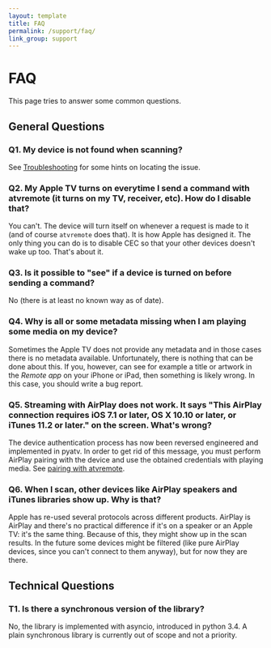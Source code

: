 ```yaml
---
layout: template
title: FAQ
permalink: /support/faq/
link_group: support
---
```

# FAQ

This page tries to answer some common questions.

## General Questions

### Q1. My device is not found when scanning?

See [Troubleshooting](../troubleshooting/) for some hints on locating the issue.

### Q2. My Apple TV turns on everytime I send a command with atvremote (it turns on my TV, receiver, etc). How do I disable that?

You can't. The device will turn itself on whenever a request is made to it
(and of course `atvremote` does that). It is how Apple has designed it. The only
thing you can do is to disable CEC so that your other devices doesn't wake up too.
That's about it.

### Q3. Is it possible to "see" if a device is turned on before sending a command?

No (there is at least no known way as of date).

### Q4. Why is all or some metadata missing when I am playing some media on my device?

Sometimes the Apple TV does not provide any metadata and in those cases there
is no metadata available. Unfortunately, there is nothing that can be done about
this. If you, however, can see for example a title or artwork in the
*Remote app* on your iPhone or iPad, then something is likely wrong. In this
case, you should write a bug report.

### Q5. Streaming with AirPlay does not work. It says "This AirPlay connection requires iOS 7.1 or later, OS X 10.10 or later, or iTunes 11.2 or later." on the screen. What's wrong?

The device authentication process has now been reversed engineered and implemented
in pyatv. In order to get rid of this message, you must perform AirPlay pairing with
the device and use the obtained credentials with playing media. See
[pairing with atvremote](../..//documentation/atvremote).

### Q6. When I scan, other devices like AirPlay speakers and iTunes libraries show up. Why is that?

Apple has re-used several protocols across different products. AirPlay is AirPlay and
there's no practical difference if it's on a speaker or an Apple TV: it's the same
thing. Because of this, they might show up in the scan results. In the future some
devices might be filtered (like pure AirPlay devices, since you can't connect to them
anyway), but for now they are there.

## Technical Questions

### T1. Is there a synchronous version of the library?

No, the library is implemented with asyncio, introduced in python 3.4. A plain
synchronous library is currently out of scope and not a priority.
